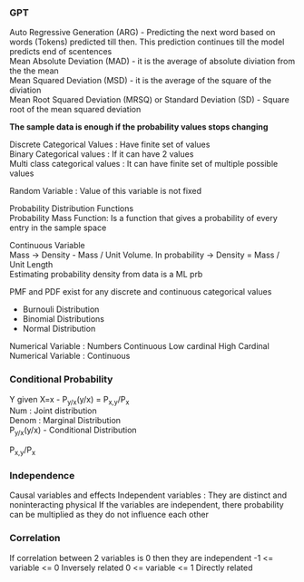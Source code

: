 ### GPT
Auto Regressive Generation (ARG) - Predicting the next word based on words (Tokens) predicted till then. This prediction continues till the model predicts end of scentences <br>
Mean Absolute Deviation (MAD) - it is the average of absolute diviation from the the mean <br>
Mean Squared Deviation (MSD) - it is the average of the square of the diviation <br>
Mean Root Squared Deviation (MRSQ) or Standard Deviation (SD) - Square root of the mean squared deviation <br>

**The sample data is enough if the probability values stops changing** <br>

Discrete Categorical Values : Have finite set of values <br>
Binary Categorical values : If it can have 2 values<br>
Multi class categorical values : It can have finite set of multiple possible values <br>

Random Variable : Value of this variable is not fixed <br>

Probability Distribution Functions <br>
  Probability Mass Function: Is a function that gives a probability of every entry in the sample space <br>

Continuous Variable <br>
   Mass -> Density - Mass / Unit Volume. In probability -> Density = Mass / Unit Length <br>
   Estimating probability density from data is a ML prb <br>

PMF and PDF exist for any discrete and continuous categorical values <br>
-  Burnouli Distribution <br>
-  Binomial Distributions <br>
-  Normal Distribution <br>

Numerical Variable : Numbers Continuous
Low cardinal
High Cardinal Numerical Variable : Continuous

### Conditional Probability
Y given X=x - P<sub>y/x</sub>(y/x) = P<sub>x,y</sub>/P<sub>x</sub><br>
Num : Joint distribution<br>
Denom : Marginal Distribution<br>
P<sub>y/x</sub>(y/x) - Conditional Distribution<br>

P<sub>x,y</sub>/P<sub>x</sub> 

### Independence
Causal variables and effects
Independent variables : They are distinct and noninteracting physical
If the variables are independent, there probability can be multiplied as they do not influence each other

### Correlation
If correlation between 2 variables is 0 then they are independent
-1 <= variable <= 0 Inversely related
0 <= variable <= 1 Directly related



